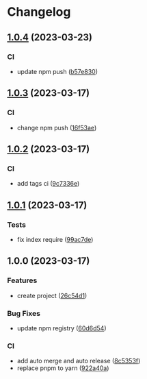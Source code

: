 # Changelog

## [1.0.4](https://github.com/kaishens-cn/snowflake/compare/v1.0.3...v1.0.4) (2023-03-23)


### CI

* update npm push ([b57e830](https://github.com/kaishens-cn/snowflake/commit/b57e83053907a925a1ad01eefe883e66a104625c))

## [1.0.3](https://github.com/kaishens-cn/snowflake/compare/v1.0.2...v1.0.3) (2023-03-17)


### CI

* change npm push ([16f53ae](https://github.com/kaishens-cn/snowflake/commit/16f53aeaa4f2609f08d1c0fbd768d8a7fbedcd93))

## [1.0.2](https://github.com/kaishens-cn/snowflake/compare/v1.0.1...v1.0.2) (2023-03-17)


### CI

* add tags ci ([9c7336e](https://github.com/kaishens-cn/snowflake/commit/9c7336e006a5896d2dd72edd8d66a0d2229f497b))

## [1.0.1](https://github.com/kaishens-cn/snowflake/compare/v1.0.0...v1.0.1) (2023-03-17)


### Tests

* fix index require ([99ac7de](https://github.com/kaishens-cn/snowflake/commit/99ac7de108c6e63d559ddca0d8ef62a2451fc1ab))

## 1.0.0 (2023-03-17)


### Features

* create project ([26c54d1](https://github.com/kaishens-cn/snowflake/commit/26c54d1f749909ff5a27863955b8718c5626ec5a))


### Bug Fixes

* update npm registry ([60d6d54](https://github.com/kaishens-cn/snowflake/commit/60d6d546bed8e4559649e3284256ec4f58df91d6))


### CI

* add auto merge and auto release ([8c5353f](https://github.com/kaishens-cn/snowflake/commit/8c5353fbbb4505fea437775fb14bc0a2b82de537))
* replace pnpm to yarn ([922a40a](https://github.com/kaishens-cn/snowflake/commit/922a40a2abfd26b4ba8809039bc2a9d75660d0de))
